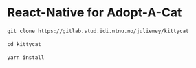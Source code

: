 # React-Native for Adopt-A-Cat

`git clone https://gitlab.stud.idi.ntnu.no/juliemey/kittycat`  
</br>
`cd kittycat`  
</br>
`yarn install`  
</br>
